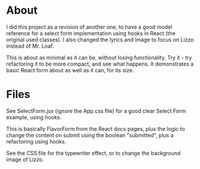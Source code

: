 # About

I did this project as a revision of another one, to have a good model reference for a select form implementation using hooks in React (the original used classes). I also changed the lyrics and image to focus on Lizzo instead of Mr. Loaf.

This is about as minimal as it can be, without losing functionality. Try it - try refactoring it to be more compact, and see what happens. It demonstrates a basic React form about as well as it can, for its size.
     
# Files

See SelectForm.jsx (ignore the App.css file) for a good clear Select Form example, using hooks.

This is basically FlavorForm from the React docs pages, plus the logic to change the content on submit using the boolean "submitted", plus a refactoring using hooks.

See the CSS file for the typewriter effect, or to change the background image of Lizzo.



